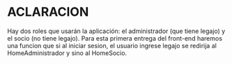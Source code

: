 # ACLARACION
Hay dos roles que usarán la aplicación: el administrador (que tiene legajo) y el socio (no tiene legajo). 
Para esta primera entrega del front-end haremos una funcion que si al iniciar sesion, el usuario ingrese legajo se redirija al HomeAdministrador y sino al HomeSocio.